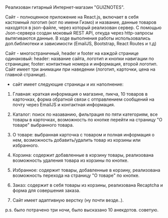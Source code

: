 Реализован гитарный Интернет-магазин "GUIZNOTES".

Сайт - полноценное приложение на React.js, включает в себя кастомный логотип (кот по имени Гизмо) и название, данные товаров находятся в json-файле,
через который реализован сервер. С помощью Json-сервера создан моковый REST API, откуда через http-запросы вытягиваются данные.
В ходе выполнения работы использовались доп.библиотеки и зависимости (EmailJS, Bootstrap, React Routes и т.д)

Сайт - многостраничный, header и footer на каждой странице одинаковый:
header: название сайта, логотип и кнопки навигации по страницам;
footer: контактные номера и информация, второй логотип.
Сайт имеет три анимации при наведении (логотип, карточки, цена на главной странице).

- сайт имеет следующие страницы и их наполнение:

1. Главная: краткая информация о магазине, пикча, 10 товаров в карточках, форма обратной связи
с отправлением сообщений на почту через EmailJS и контактная информация.

2. Каталог: поиск по назаванию, фильтрация по пяти категориям, все товары в карточках,
возможность по кнопке перейти на страницу "О товаре" выбранного товара.

3. О товаре: выбранная карточка с товаром и полная информация о нем,
возможность добавить/удалить товар из корзины или избранного.

4. Корзина: содержит добавленные в корзину товары, реализована возможность удаления товара из
корзины по кнопке.

5. Избранное: содержит товары, добавленные в корзину, реализована возможность
перехода на страницу "О товаре" по кнопке.

6. Заказ: содержит в себя товары из корзины, реализована Recaptcha и форма для совершения заказа.

7. Сайт имеет адаптивную верстку (ну почти везде..).

p.s. было потрачено три ночи, было высказано 10 анекдотов. советую.
